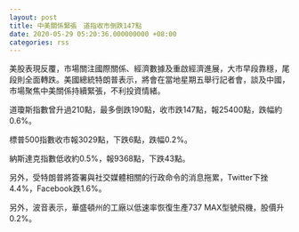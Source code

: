 ```yaml
---
layout: post
title: 中美關係緊張　道指收市倒跌147點
date: 2020-05-29 05:20:36.000000000 +08:00
categories: rss
---
```


美股表現反覆，市場關注國際關係、經濟數據及重啟經濟進展，大市早段靠穩，尾段則全面轉跌。美國總統特朗普表示，將會在當地星期五舉行記者會，談及中國，市場聚焦中美關係持續緊張，不利投資情緒。

道瓊斯指數曾升過210點，最多倒跌190點，收市跌147點，報25400點，跌幅約0.6%。

標普500指數收市報3029點，下跌6點，跌幅0.2%。

納斯達克指數低收約0.5%，報9368點，下跌43點。

另外，受特朗普將簽署與社交媒體相關的行政命令的消息拖累，Twitter下挫4.4%，Facebook跌1.6%。

另外，波音表示，華盛頓州的工廠以低速率恢復生產737 MAX型號飛機，股價升0.2%。
